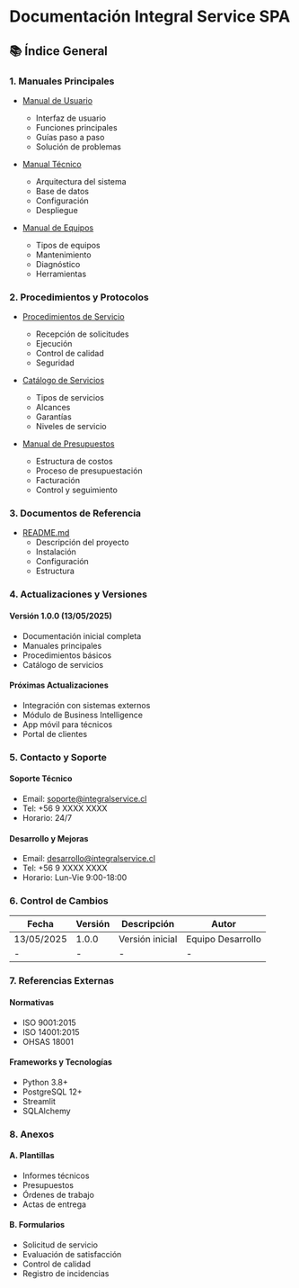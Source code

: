 # Documentación Integral Service SPA

## 📚 Índice General

### 1. Manuales Principales
- [Manual de Usuario](manual_usuario.md)
  - Interfaz de usuario
  - Funciones principales
  - Guías paso a paso
  - Solución de problemas

- [Manual Técnico](manual_tecnico.md)
  - Arquitectura del sistema
  - Base de datos
  - Configuración
  - Despliegue

- [Manual de Equipos](manual_equipos.md)
  - Tipos de equipos
  - Mantenimiento
  - Diagnóstico
  - Herramientas

### 2. Procedimientos y Protocolos
- [Procedimientos de Servicio](procedimientos.md)
  - Recepción de solicitudes
  - Ejecución
  - Control de calidad
  - Seguridad

- [Catálogo de Servicios](catalogo_servicios.md)
  - Tipos de servicios
  - Alcances
  - Garantías
  - Niveles de servicio

- [Manual de Presupuestos](manual_presupuestos.md)
  - Estructura de costos
  - Proceso de presupuestación
  - Facturación
  - Control y seguimiento

### 3. Documentos de Referencia
- [README.md](../README.md)
  - Descripción del proyecto
  - Instalación
  - Configuración
  - Estructura

### 4. Actualizaciones y Versiones

#### Versión 1.0.0 (13/05/2025)
- Documentación inicial completa
- Manuales principales
- Procedimientos básicos
- Catálogo de servicios

#### Próximas Actualizaciones
- Integración con sistemas externos
- Módulo de Business Intelligence
- App móvil para técnicos
- Portal de clientes

### 5. Contacto y Soporte

#### Soporte Técnico
- Email: soporte@integralservice.cl
- Tel: +56 9 XXXX XXXX
- Horario: 24/7

#### Desarrollo y Mejoras
- Email: desarrollo@integralservice.cl
- Tel: +56 9 XXXX XXXX
- Horario: Lun-Vie 9:00-18:00

### 6. Control de Cambios

| Fecha | Versión | Descripción | Autor |
|-------|---------|-------------|-------|
| 13/05/2025 | 1.0.0 | Versión inicial | Equipo Desarrollo |
| - | - | - | - |

### 7. Referencias Externas

#### Normativas
- ISO 9001:2015
- ISO 14001:2015
- OHSAS 18001

#### Frameworks y Tecnologías
- Python 3.8+
- PostgreSQL 12+
- Streamlit
- SQLAlchemy

### 8. Anexos

#### A. Plantillas
- Informes técnicos
- Presupuestos
- Órdenes de trabajo
- Actas de entrega

#### B. Formularios
- Solicitud de servicio
- Evaluación de satisfacción
- Control de calidad
- Registro de incidencias
